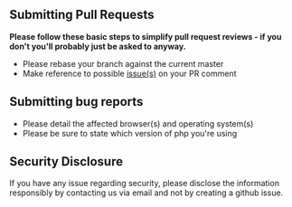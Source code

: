 ## Submitting Pull Requests

**Please follow these basic steps to simplify pull request reviews - if you don't you'll probably just be asked to anyway.**

* Please rebase your branch against the current master
* Make reference to possible [issue(s)](https://github.com/ProtaconSolutions/project-seed/issues) on your PR comment

## Submitting bug reports
* Please detail the affected browser(s) and operating system(s)
* Please be sure to state which version of php you're using

## Security Disclosure
If you have any issue regarding security, please disclose the information responsibly 
by contacting us via email and not by creating a github issue.